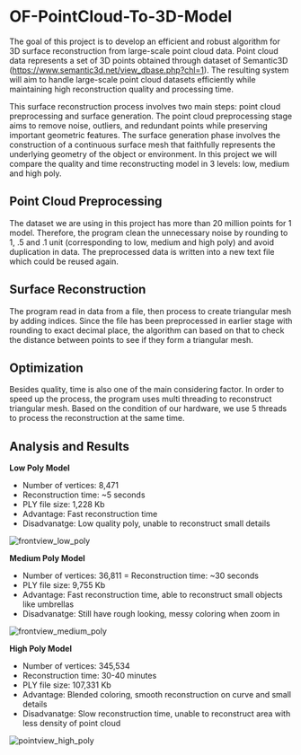 # OF-PointCloud-To-3D-Model

The goal of this project is to develop an efficient and robust algorithm for 3D surface reconstruction from large-scale point cloud data. Point cloud data represents a set of 3D points obtained through dataset of Semantic3D (https://www.semantic3d.net/view_dbase.php?chl=1). The resulting system will aim to handle large-scale point cloud datasets efficiently while maintaining high reconstruction quality and processing time.

This surface reconstruction process involves two main steps: point cloud preprocessing and surface generation. The point cloud preprocessing stage aims to remove noise, outliers, and redundant points while preserving important geometric features. The surface generation phase involves the construction of a continuous surface mesh that faithfully represents the underlying geometry of the object or environment. In this project we will compare the quality and time reconstructing model in 3 levels: low, medium and high poly.

## Point Cloud Preprocessing

The dataset we are using in this project has more than 20 million points for 1 model. Therefore, the program clean the unnecessary noise by rounding to 1, .5 and .1 unit (corresponding to low, medium and high poly) and avoid duplication in data. The preprocessed data is written into a new text file which could be reused again.

## Surface Reconstruction

The program read in data from a file, then process to create triangular mesh by adding indices. Since the file has been preprocessed in earlier stage with rounding to exact decimal place, the algorithm can based on that to check the distance between points to see if they form a triangular mesh.

## Optimization

Besides quality, time is also one of the main considering factor. In order to speed up the process, the program uses multi threading to reconstruct triangular mesh. Based on the condition of our hardware, we use 5 threads to process the reconstruction at the same time. 

## Analysis and Results

**Low Poly Model**

- Number of vertices: 8,471
- Reconstruction time: ~5 seconds
- PLY file size: 1,228 Kb
- Advantage: Fast reconstruction time
- Disadvanatge: Low quality poly, unable to reconstruct small details

![frontview_low_poly](https://github.com/DarlenePham/OF-PointCloud-To-3D-Model/assets/57384176/ed80edb7-3a3e-44a9-bce5-72579bd79078)

**Medium Poly Model**

- Number of vertices: 36,811
= Reconstruction time: ~30 seconds
- PLY file size: 9,755 Kb
- Advantage: Fast reconstruction time, able to reconstruct small objects like umbrellas
- Disadvanatge: Still have rough looking, messy coloring when zoom in

![frontview_medium_poly](https://github.com/DarlenePham/OF-PointCloud-To-3D-Model/assets/57384176/8b2cf8e7-f925-406f-ba37-f966b165652d)

**High Poly Model**

- Number of vertices: 345,534
- Reconstruction time: 30-40 minutes
- PLY file size: 107,331 Kb
- Advantage: Blended coloring, smooth reconstruction on curve and small details
- Disadvanatge: Slow reconstruction time, unable to reconstruct area with less density of point cloud

![pointview_high_poly](https://github.com/DarlenePham/OF-PointCloud-To-3D-Model/assets/57384176/d0329d75-24e9-4bbd-bd5d-f24b4e83eb14)
